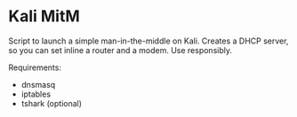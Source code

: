 # Kali MitM

Script to launch a simple man-in-the-middle on Kali. Creates a
DHCP server, so you can set inline a router and a modem. Use
responsibly.

Requirements:

- dnsmasq
- iptables
- tshark (optional)
